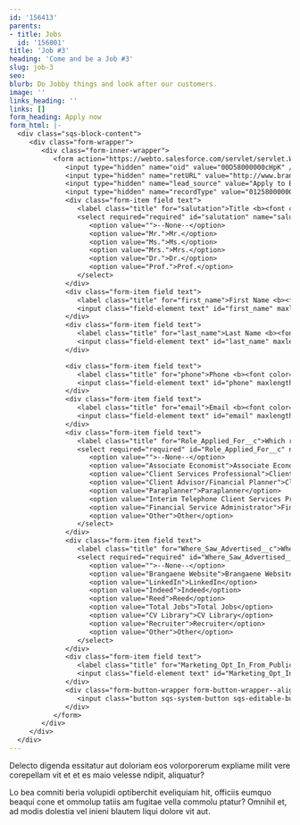 ```yaml
---
id: '156413'
parents:
- title: Jobs
  id: '156001'
title: 'Job #3'
heading: 'Come and be a Job #3'
slug: job-3
seo: 
blurb: Do Jobby things and look after our customers.
image: ''
links_heading: ''
links: []
form_heading: Apply now
form_html: |-
  <div class="sqs-block-content">
     <div class="form-wrapper">
        <div class="form-inner-wrapper">
           <form action="https://webto.salesforce.com/servlet/servlet.WebToLead?encoding=UTF-8" method="POST">
              <input type="hidden" name="oid" value="00D58000000cHpK" />
              <input type="hidden" name="retURL" value="http://www.brangaene.com/thank-you" />
              <input type="hidden" name="lead_source" value="Apply to Brangaene" />
              <input type="hidden" name="recordType" value="01258000000FS42" />
              <div class="form-item field text">
                 <label class="title" for="salutation">Title <b><font color="A91F1F">*</font></b></label>
                 <select required="required" id="salutation" name="salutation">
                    <option value="">--None--</option>
                    <option value="Mr.">Mr.</option>
                    <option value="Ms.">Ms.</option>
                    <option value="Mrs.">Mrs.</option>
                    <option value="Dr.">Dr.</option>
                    <option value="Prof.">Prof.</option>
                 </select>
              </div>
              <div class="form-item field text">
                 <label class="title" for="first_name">First Name <b><font color="A91F1F">*</font></b></label>
                 <input class="field-element text" id="first_name" maxlength="40" name="first_name" size="20" type="text" required="" />
              </div>
              <div class="form-item field text">
                 <label class="title" for="last_name">Last Name <b><font color="A91F1F">*</font></b></label>
                 <input class="field-element text" id="last_name" maxlength="80" name="last_name" size="20" type="text" required="" />
              </div>

              <div class="form-item field text">
                 <label class="title" for="phone">Phone <b><font color="A91F1F">*</font></b></label>
                 <input class="field-element text" id="phone" maxlength="40" name="phone" size="20" type="text" required="" />
              </div>
              <div class="form-item field text">
                 <label class="title" for="email">Email <b><font color="A91F1F">*</font></b></label>
                 <input class="field-element text" id="email" maxlength="80" name="email" size="20" type="email" required="" />
              </div>
              <div class="form-item field text">
                 <label class="title" for="Role_Applied_For__c">Which role would you like to apply for?<b><font color="A91F1F">*</font></b></label>
                 <select required="required" id="Role_Applied_For__c" name="Role_Applied_For__c">
                    <option value="">--None--</option>
                    <option value="Associate Economist">Associate Economist</option>
                    <option value="Client Services Professional">Client Services Professional</option>
                    <option value="Client Advisor/Financial Planner">Client Advisor/Financial Planner</option>
                    <option value="Paraplanner">Paraplanner</option>
                    <option value="Interim Telephone Client Services Professional">Interim Telephone Client Services Professional</option>
                    <option value="Financial Service Administrator">Financial Service Administrator</option>
                    <option value="Other">Other</option>
                 </select>
              </div>
              <div class="form-item field text">
                 <label class="title" for="Where_Saw_Advertised__c">Where did you see the job advertised?<b><font color="A91F1F">*</font></b></label>
                 <select required="required" id="Where_Saw_Advertised__c" name="Where_Saw_Advertised__c">
                    <option value="">--None--</option>
                    <option value="Brangaene Website">Brangaene Website</option>
                    <option value="LinkedIn">LinkedIn</option>
                    <option value="Indeed">Indeed</option>
                    <option value="Reed">Reed</option>
                    <option value="Total Jobs">Total Jobs</option>
                    <option value="CV Library">CV Library</option>
                    <option value="Recruiter">Recruiter</option>
                    <option value="Other">Other</option>
                 </select>
              </div>
              <div class="form-item field text">
                 <label class="title" for="Marketing_Opt_In_From_Public_Webform__c">I'm happy for Brangaene to send me emails and to telephone me regarding my application:<b><font color="A91F1F">*</font></b></label>
                 <input class="field-element text" id="Marketing_Opt_In_From_Public_Webform__c" name="Marketing_Opt_In_From_Public_Webform__c" size="20" type="checkbox" value="1" required="" />
              </div>
              <div class="form-button-wrapper form-button-wrapper--align-left">
                 <input class="button sqs-system-button sqs-editable-button" type="submit" value="submit" name="submit" />
              </div>
           </form>
        </div>
     </div>
  </div>
---
```


Delecto digenda essitatur aut doloriam eos volorporerum expliame milit vere corepellam vit et et es maio velesse ndipit, aliquatur?

Lo bea comniti beria volupidi optiberchit eveliquiam hit, officiis eumquo beaqui cone et ommolup tatiis am fugitae vella commolu ptatur? Omnihil et, ad modis dolestia vel inieni blautem liqui dolore vit aut.
